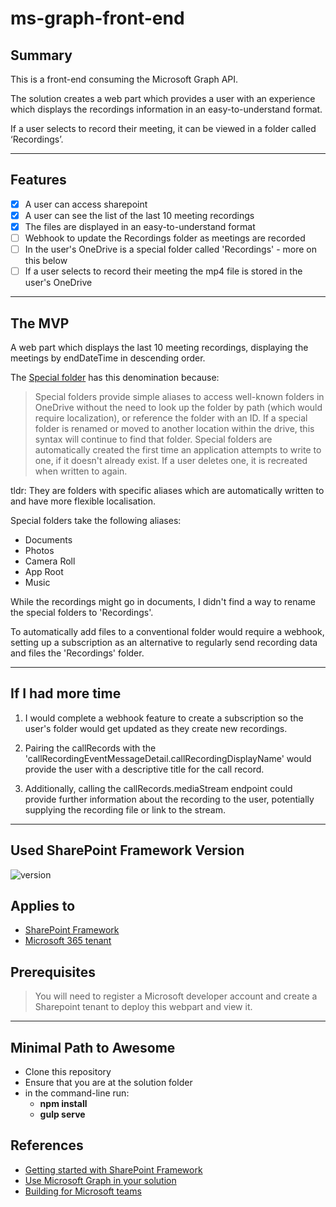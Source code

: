 # ms-graph-front-end

## Summary

This is a front-end consuming the Microsoft Graph API.

The solution creates a web part which provides a user with an experience which displays the recordings information in an easy-to-understand format.

If a user selects to record their meeting, it can be viewed in a folder called ‘Recordings’.

---

## Features

- [x] A user can access sharepoint
- [x] A user can see the list of the last 10 meeting recordings
- [x] The files are displayed in an easy-to-understand format
- [ ] Webhook to update the Recordings folder as meetings are recorded
- [ ] In the user's OneDrive is a special folder called 'Recordings' - more on this below
- [ ] If a user selects to record their meeting the mp4 file is stored in the user's OneDrive

---

## The MVP

A web part which displays the last 10 meeting recordings, displaying the meetings by endDateTime in descending order.

The [Special folder](https://docs.microsoft.com/en-us/graph/api/drive-get-specialfolder?view=graph-rest-1.0&tabs=http) has this denomination because:

> Special folders provide simple aliases to access well-known folders in OneDrive without the need to look up the folder by path (which would require localization), or reference the folder with an ID. If a special folder is renamed or moved to another location within the drive, this syntax will continue to find that folder. Special folders are automatically created the first time an application attempts to write to one, if it doesn't already exist. If a user deletes one, it is recreated when written to again.

tldr: They are folders with specific aliases which are automatically written to and have more flexible localisation.

Special folders take the following aliases:

- Documents
- Photos
- Camera Roll
- App Root
- Music

While the recordings might go in documents, I didn't find a way to rename the special folders to 'Recordings'.

To automatically add files to a conventional folder would require a webhook, setting up a subscription as an alternative to regularly send recording data and files the 'Recordings' folder.

---

## If I had more time

1. I would complete a webhook feature to create a subscription so the user's folder would get updated as they create new recordings.

2. Pairing the callRecords with the 'callRecordingEventMessageDetail.callRecordingDisplayName' would provide the user with a descriptive title for the call record.

3. Additionally, calling the callRecords.mediaStream endpoint could provide further information about the recording to the user, potentially supplying the recording file or link to the stream.

---

## Used SharePoint Framework Version

![version](https://img.shields.io/badge/version-1.13-green.svg)

## Applies to

- [SharePoint Framework](https://aka.ms/spfx)
- [Microsoft 365 tenant](https://docs.microsoft.com/en-us/sharepoint/dev/spfx/set-up-your-developer-tenant)

## Prerequisites

> You will need to register a Microsoft developer account and create a Sharepoint tenant to deploy this webpart and view it.

---

## Minimal Path to Awesome

- Clone this repository
- Ensure that you are at the solution folder
- in the command-line run:
  - **npm install**
  - **gulp serve**

## References

- [Getting started with SharePoint Framework](https://docs.microsoft.com/en-us/sharepoint/dev/spfx/set-up-your-developer-tenant)
- [Use Microsoft Graph in your solution](https://docs.microsoft.com/en-us/sharepoint/dev/spfx/web-parts/get-started/using-microsoft-graph-apis)
- [Building for Microsoft teams](https://docs.microsoft.com/en-us/sharepoint/dev/spfx/build-for-teams-overview)
